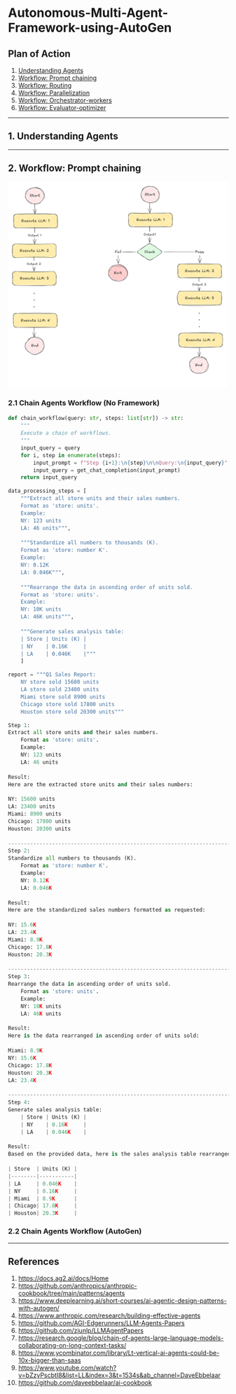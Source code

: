# Autonomous-Multi-Agent-Framework-using-AutoGen

## Plan of Action
1. [Understanding Agents](#understanding-agents)
2. [Workflow: Prompt chaining](#workflow-prompt-chaining)
3. [Workflow: Routing](#workflow-routing)
4. [Workflow: Parallelization](#workflow-parallelization)
5. [Workflow: Orchestrator-workers](#workflow-orchestrator-workers)
6. [Workflow: Evaluator-optimizer](#workflow-evaluator-optimizer)

--------

<a name="understanding-agents"></a>
## 1. Understanding Agents



-------------

<a name="workflow-prompt-chaining"></a>
## 2. Workflow: Prompt chaining

![alt text](<assets/Screenshot 2025-02-21 144449.png>)

### 2.1 Chain Agents Workflow (No Framework)

```python
def chain_workflow(query: str, steps: list[str]) -> str:
    """
    Execute a chain of workflows.
    """
    input_query = query
    for i, step in enumerate(steps):
        input_prompt = f"Step {i+1}:\n{step}\n\nQuery:\n{input_query}"
        input_query = get_chat_completion(input_prompt)
    return input_query
```

```python
data_processing_steps = [
    """Extract all store units and their sales numbers.
    Format as 'store: units'.
    Example:
    NY: 123 units
    LA: 46 units""",

    """Standardize all numbers to thousands (K).
    Format as 'store: number K'.
    Example:
    NY: 0.12K
    LA: 0.046K""",

    """Rearrange the data in ascending order of units sold.
    Format as 'store: units'.
    Example:
    NY: 10K units
    LA: 46K units""",

    """Generate sales analysis table:
    | Store | Units (K) |
    | NY    | 0.16K     |
    | LA    | 0.046K    |"""
    ]    
```

```python
report = """Q1 Sales Report:
    NY store sold 15600 units
    LA store sold 23400 units
    Miami store sold 8900 units
    Chicago store sold 17800 units
    Houston store sold 20300 units"""
```


```python
Step 1:
Extract all store units and their sales numbers.
    Format as 'store: units'.
    Example:
    NY: 123 units
    LA: 46 units

Result:
Here are the extracted store units and their sales numbers:

NY: 15600 units
LA: 23400 units
Miami: 8900 units
Chicago: 17800 units
Houston: 20300 units

--------------------------------------------------------------------------------
Step 2:
Standardize all numbers to thousands (K).
    Format as 'store: number K'.
    Example:
    NY: 0.12K
    LA: 0.046K

Result:
Here are the standardized sales numbers formatted as requested:

NY: 15.6K
LA: 23.4K
Miami: 8.9K
Chicago: 17.8K
Houston: 20.3K

--------------------------------------------------------------------------------
Step 3:
Rearrange the data in ascending order of units sold.
    Format as 'store: units'.
    Example:
    NY: 10K units
    LA: 46K units

Result:
Here is the data rearranged in ascending order of units sold:

Miami: 8.9K
NY: 15.6K
Chicago: 17.8K
Houston: 20.3K
LA: 23.4K

--------------------------------------------------------------------------------
Step 4:
Generate sales analysis table:
    | Store | Units (K) |
    | NY    | 0.16K     |
    | LA    | 0.046K    |

Result:
Based on the provided data, here is the sales analysis table rearranged in ascending order of units sold:

| Store  | Units (K) |
|--------|-----------|
| LA     | 0.046K    |
| NY     | 0.16K     |
| Miami  | 8.9K      |
| Chicago| 17.8K     |
| Houston| 20.3K     |

```

### 2.2 Chain Agents Workflow (AutoGen)







-------------

## References
1. https://docs.ag2.ai/docs/Home
2. https://github.com/anthropics/anthropic-cookbook/tree/main/patterns/agents
3. https://www.deeplearning.ai/short-courses/ai-agentic-design-patterns-with-autogen/
4. https://www.anthropic.com/research/building-effective-agents
5. https://github.com/AGI-Edgerunners/LLM-Agents-Papers
5. https://github.com/zjunlp/LLMAgentPapers
6. https://research.google/blog/chain-of-agents-large-language-models-collaborating-on-long-context-tasks/
7. https://www.ycombinator.com/library/Lt-vertical-ai-agents-could-be-10x-bigger-than-saas
8. https://www.youtube.com/watch?v=bZzyPscbtI8&list=LL&index=3&t=1534s&ab_channel=DaveEbbelaar
9. https://github.com/daveebbelaar/ai-cookbook

